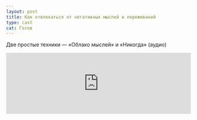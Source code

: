 ```yaml
---
layout: post
title: Как отвлекаться от негативных мыслей и переживаний
type: cast
cat: Готов
---
```


Две простые техники — «Облако мыслей» и «Никогда» (аудио)

<iframe width="100%" height="166" scrolling="no" frameborder="no" src="https://w.soundcloud.com/player/?url=https%3A//api.soundcloud.com/tracks/215556659&amp;color=ff5500&amp;auto_play=false&amp;hide_related=false&amp;show_comments=true&amp;show_user=true&amp;show_reposts=false"></iframe>